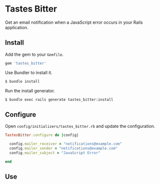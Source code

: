 # Tastes Bitter

Get an email notification when a JavaScript error occurs in your Rails application.

## Install

Add the gem to your `Gemfile`.

```ruby
gem 'tastes_bitter'
```

Use Bundler to install it.

```sh
$ bundle install
```

Run the install generator.

```sh
$ bundle exec rails generate tastes_bitter:install
```

## Configure

Open `config/initializers/tastes_bitter.rb` and update the configuration.

```ruby
TastesBitter.configure do |config|

  config.mailer_receiver = "notifications@example.com"
  config.mailer_sender = "notifications@example.com"
  config.mailer_subject = "JavaScript Error"

end
```

## Use
